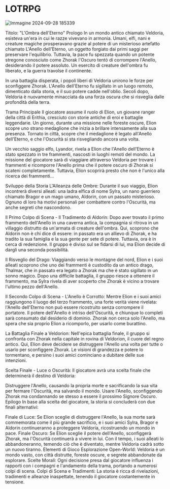 # LOTRPG


![Immagine 2024-09-28 185339](https://github.com/user-attachments/assets/e3451b95-bdb3-4349-ae5c-3c460b869ec4)



Titolo: "L'Ombra dell'Eterno"
Prologo
In un mondo antico chiamato Veldoria, esisteva un'era in cui le razze vivevano in armonia. Umani, elfi, nani e creature magiche prosperavano grazie al potere di un misterioso artefatto chiamato L'Anello dell'Eterno, un oggetto forgiato dai primi saggi per preservare l'equilibrio. Tuttavia, la pace fu spezzata quando un potente stregone conosciuto come Zhorak l'Oscuro tentò di corrompere l'Anello, desiderando il potere assoluto. Un esercito di creature dell'ombra fu liberato, e la guerra travolse il continente.

In una battaglia disperata, i popoli liberi di Veldoria unirono le forze per sconfiggere Zhorak. L'Anello dell'Eterno fu sigillato in un luogo remoto, dimenticato dalla storia, e il suo potere cadde nell'oblio. Secoli dopo, Veldoria è nuovamente minacciata da una forza oscura che si risveglia dalle profondità della terra.

Trama Principale
Il giocatore assume il ruolo di Elion, un giovane ranger della città di Erithia, cresciuto con storie antiche di eroi e battaglie leggendarie. Un giorno, durante una missione nelle foreste oscure, Elion scopre uno strano medaglione che inizia a brillare intensamente alla sua presenza. Tornato in città, scopre che il medaglione è legato all'Anello dell'Eterno, e che l'Oscurità si sta risvegliando ancora una volta.

Un vecchio saggio elfo, Lyandor, rivela a Elion che l'Anello dell'Eterno è stato spezzato in tre frammenti, nascosti in luoghi remoti del mondo. La missione del giocatore sarà di viaggiare attraverso Veldoria per trovare i frammenti e ricomporre l'Anello prima che il potere oscuro di Zhorak si scateni completamente. Tuttavia, Elion scoprirà presto che non è l'unico alla ricerca dei frammenti...

Sviluppo della Storia
L'Alleanza delle Ombre: Durante il suo viaggio, Elion incontrerà diversi alleati: una ladra elfica di nome Sylra, un nano guerriero chiamato Bragor e un mago umano, Aldorin, con un passato misterioso. Ognuno di loro ha motivi personali per combattere contro l'Oscurità, ma anche segreti che nascondono.

Il Primo Colpo di Scena - Il Tradimento di Aldorin: Dopo aver trovato il primo frammento dell'Anello in una caverna antica, la compagnia si ritrova in un villaggio distrutto da un'armata di creature dell'ombra. Qui, scoprono che Aldorin non è chi dice di essere: in passato era un allievo di Zhorak, e ha tradito la sua famiglia e la sua gente per sete di potere. Tuttavia, ora è in cerca di redenzione. Il gruppo è diviso sul se fidarsi di lui, ma Elion decide di dargli una seconda possibilità.

Il Risveglio del Drago: Viaggiando verso le montagne del nord, Elion e i suoi alleati scoprono che uno dei frammenti è custodito da un antico drago, Thalmar, che in passato era legato a Zhorak ma che è stato sigillato in un sonno magico. Dopo una difficile battaglia, il gruppo riesce a ottenere il frammento, ma Sylra rivela di aver scoperto che Zhorak è vicino a trovare l'ultimo pezzo dell'Anello.

Il Secondo Colpo di Scena - L'Anello è Corrotto: Mentre Elion e i suoi amici raggiungono il luogo del terzo frammento, una forte verità viene rivelata: l'Anello dell'Eterno non può essere ricostruito senza corrompere il portatore. Il potere dell'Anello è intriso dell'Oscurità, e chiunque lo completi sarà consumato dal desiderio di dominio. Zhorak non cerca solo l'Anello, ma spera che sia proprio Elion a ricomporlo, per usarlo come burattino.

La Battaglia Finale a Veldorion: Nell'epica battaglia finale, il gruppo si confronta con Zhorak nella capitale in rovina di Veldorion, il cuore del regno antico. Qui, Elion deve decidere se distruggere l'Anello una volta per tutte o usarlo per sconfiggere Zhorak. Le visioni di grandezza e potere lo tormentano, e persino i suoi amici cominciano a dubitare delle sue intenzioni.

Scelta Finale - Luce o Oscurità: Il giocatore avrà una scelta finale che determinerà il destino di Veldoria:

Distruggere l'Anello, causando la propria morte e sacrificando la sua vita per fermare l'Oscurità, ma salvando il mondo.
Usare l'Anello, sconfiggendo Zhorak ma condannando se stesso a essere il prossimo Signore Oscuro.
Epilogo
In base alla scelta del giocatore, la storia si concluderà con due finali alternativi:

Finale di Luce: Se Elion sceglie di distruggere l'Anello, la sua morte sarà commemorata come il più grande sacrificio, e i suoi amici Sylra, Bragor e Aldorin continueranno a proteggere Veldoria, ricostruendo un mondo in pace.
Finale Oscuro: Se Elion sceglie il potere dell'Anello, sconfiggerà Zhorak, ma l'Oscurità continuerà a vivere in lui. Con il tempo, i suoi alleati lo abbandoneranno, temendo ciò che è diventato, mentre Veldoria cadrà sotto un nuovo tiranno.
Elementi di Gioco
Esplorazione Open-World: Veldoria è un mondo vasto, con città distrutte, foreste oscure, e segrete abbandonate da esplorare.
Scelte Morali: Ogni decisione presa dal giocatore influenza i rapporti con i compagni e l'andamento della trama, portando a numerosi colpi di scena.
Colpi di Scena e Tradimenti: La storia è ricca di rivelazioni, tradimenti e alleanze inaspettate, tenendo il giocatore costantemente in tensione.
